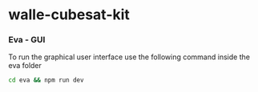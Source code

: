 # walle-cubesat-kit

### Eva - GUI 
To run the graphical user interface use the following command inside the eva folder 
```bash
cd eva && npm run dev 

```
